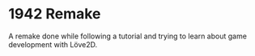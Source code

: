 # 1942 Remake

A remake done while following a tutorial and trying to learn about game development with Löve2D.
